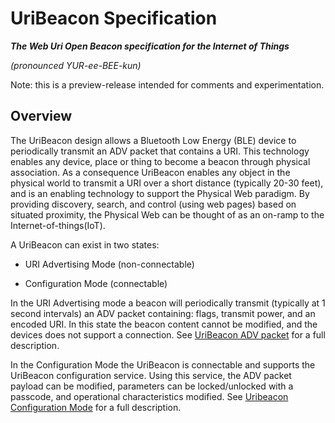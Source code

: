 # UriBeacon Specification

***The Web Uri Open Beacon specification for the Internet of Things***

*(pronounced YUR-ee-BEE-kun)*

Note: this is a preview-release intended for comments and experimentation.

## Overview

The UriBeacon design allows a Bluetooth Low Energy (BLE) device to periodically transmit an ADV packet that contains a URI.  This technology enables any device, place or thing to become a beacon through physical association. As a consequence UriBeacon enables any object in the physical world to transmit a URI over a short distance (typically 20-30 feet), and is an enabling technology to support the Physical Web paradigm. By providing discovery, search, and control (using web pages) based on situated proximity, the Physical Web can be thought of as an on-ramp to the Internet-of-things(IoT).

A UriBeacon can exist in two states:

* URI Advertising Mode (non-connectable)

* Configuration Mode (connectable)

In the URI Advertising mode a beacon will periodically transmit (typically at 1 second intervals) an ADV packet containing: flags, transmit power, and an encoded URI. In this state the beacon content cannot be modified, and the devices does not support a connection. See [UriBeacon ADV packet](AdvertisingMode.md) for a full description.

In the Configuration Mode the UriBeacon is connectable and supports the UriBeacon configuration service. Using this service, the ADV packet payload can be modified, parameters can be locked/unlocked with a passcode, and operational characteristics modified.  See [Uribeacon Configuration Mode](ConfigService.md) for a full description.

